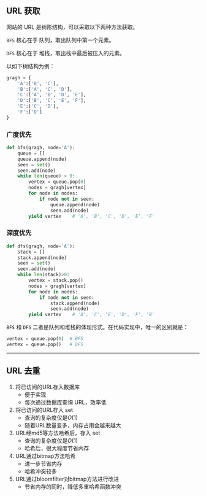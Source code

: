 ## URL 获取

网站的 URL 是树形结构，可以采取以下两种方法获取。

`BFS` 核心在于 队列，取出队列中第一个元素。

`DFS` 核心在于 堆栈，取出栈中最后被压入的元素。

以如下树结构为例：

```python
gragh = {
    'A':['B', 'C'],
    'B':['A', 'C', 'D'],
    'C':['A', 'B', 'D', 'E'],
    'D':['B', 'C', 'E', 'F'],
    'E':['C', 'D'],
    'F':['D']
}
```

### 广度优先

```python
def bfs(gragh, node='A'):
    queue = []
    queue.append(node)
    seen = set()
    seen.add(node)
    while len(queue) > 0:
        vertex = queue.pop(0)
        nodes = gragh[vertex]
        for node in nodes:
            if node not in seen:
                queue.append(node)
                seen.add(node)
        yield vertex	# 'A', 'B', 'C', 'D', 'E', 'F'
```

### 深度优先

```python
def dfs(gragh, node='A'):
    stack = []
    stack.append(node)
    seen = set()
    seen.add(node)
    while len(stack)>0:
        vertex = stack.pop()
        nodes = gragh[vertex]
        for node in nodes:
            if node not in seen:
                stack.append(node)
                seen.add(node)
        yield vertex	# 'A', 'C', 'E', 'D', 'F', 'B'
```

`BFS` 和 `DFS` 二者是队列和堆栈的体现形式。在代码实现中，唯一的区别就是：

```python
vertex = queue.pop(0)  # BFS
vertex = queue.pop()   # DFS
```

***

## URL 去重

1. 将已访问的URL存入数据库
   * 便于实现
   * 每次通过数据库查询 URL，效率低
2. 将已访问的URL存入 set
   * 查询的复杂度仅是$O(1)$
   * 随着URL数量变多，内存占用会越来越大
3. URL经md5等方法哈希后，存入 set
   * 查询的复杂度仅是$O(1)$
   * 哈希后，很大程度节省内存
4. URL通过bitmap方法哈希
   * 进一步节省内存
   * 哈希冲突较多
5. URL通过bloomfilter对bitmap方法进行改进
   * 节省内存的同时，降低多重哈希函数冲突